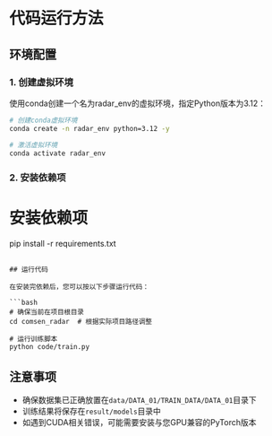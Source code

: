# 代码运行方法

## 环境配置

### 1. 创建虚拟环境

使用conda创建一个名为radar_env的虚拟环境，指定Python版本为3.12：

```bash
# 创建conda虚拟环境
conda create -n radar_env python=3.12 -y

# 激活虚拟环境
conda activate radar_env
```

### 2. 安装依赖项

# 安装依赖项
pip install -r requirements.txt
```

## 运行代码

在安装完依赖后，您可以按以下步骤运行代码：

```bash
# 确保当前在项目根目录
cd comsen_radar  # 根据实际项目路径调整

# 运行训练脚本
python code/train.py
```

## 注意事项

- 确保数据集已正确放置在`data/DATA_01/TRAIN_DATA/DATA_01`目录下
- 训练结果将保存在`result/models`目录中
- 如遇到CUDA相关错误，可能需要安装与您GPU兼容的PyTorch版本



